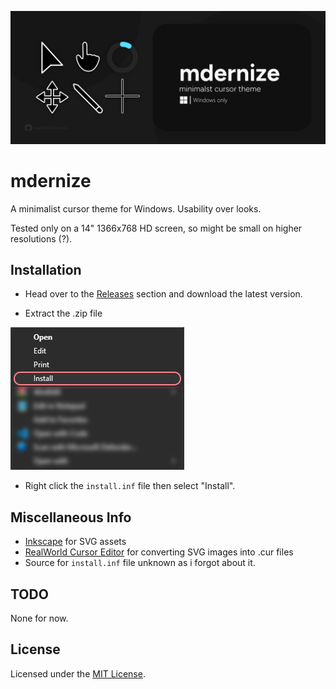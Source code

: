![Preview Image](./png/cover.png)

# mdernize

A minimalist cursor theme for Windows. Usability over looks.

Tested only on a 14" 1366x768 HD screen, so might be small on higher resolutions (?).

## Installation

- Head over to the [Releases](https://www.github.com/user8595/mdernize/releases/latest) section and download the latest version.

- Extract the .zip file

![Right click then Install](./png/install.png)

- Right click the `install.inf` file then select "Install".

## Miscellaneous Info

- [Inkscape](https://inkscape.org) for SVG assets
- [RealWorld Cursor Editor](http://rw-designer.com/cursor-maker) for converting SVG images into .cur files
- Source for `install.inf` file unknown as i forgot about it.

## TODO

None for now.

## License

Licensed under the [MIT License](./LICENSE).